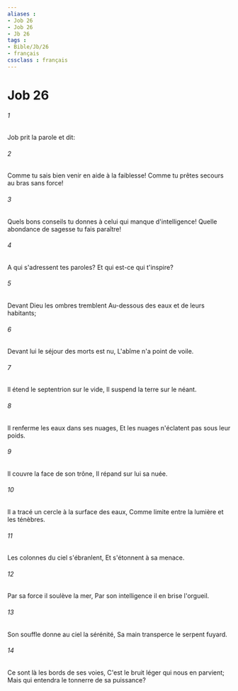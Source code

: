 ```yaml
---
aliases : 
- Job 26
- Job 26
- Jb 26
tags : 
- Bible/Jb/26
- français
cssclass : français
---
```


# Job 26

###### 1
Job prit la parole et dit:
###### 2
Comme tu sais bien venir en aide à la faiblesse! Comme tu prêtes secours au bras sans force!
###### 3
Quels bons conseils tu donnes à celui qui manque d'intelligence! Quelle abondance de sagesse tu fais paraître!
###### 4
A qui s'adressent tes paroles? Et qui est-ce qui t'inspire?
###### 5
Devant Dieu les ombres tremblent Au-dessous des eaux et de leurs habitants;
###### 6
Devant lui le séjour des morts est nu, L'abîme n'a point de voile.
###### 7
Il étend le septentrion sur le vide, Il suspend la terre sur le néant.
###### 8
Il renferme les eaux dans ses nuages, Et les nuages n'éclatent pas sous leur poids.
###### 9
Il couvre la face de son trône, Il répand sur lui sa nuée.
###### 10
Il a tracé un cercle à la surface des eaux, Comme limite entre la lumière et les ténèbres.
###### 11
Les colonnes du ciel s'ébranlent, Et s'étonnent à sa menace.
###### 12
Par sa force il soulève la mer, Par son intelligence il en brise l'orgueil.
###### 13
Son souffle donne au ciel la sérénité, Sa main transperce le serpent fuyard.
###### 14
Ce sont là les bords de ses voies, C'est le bruit léger qui nous en parvient; Mais qui entendra le tonnerre de sa puissance?
